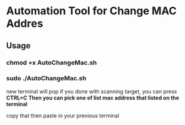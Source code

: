 # Automation Tool for Change MAC Addres

## Usage
### chmod +x AutoChangeMac.sh
### sudo ./AutoChangeMac.sh
new terminal will pop
if you done with scanning target, you can press __CTRL+C__
**Then you can pick one of list mac address that listed on the terminal**

copy that then paste in your previous terminal

